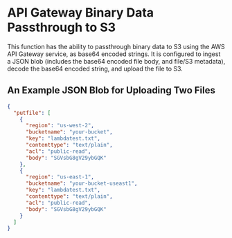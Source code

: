 # API Gateway Binary Data Passthrough to S3

This function has the ability to passthrough binary data to S3 using the AWS API Gateway service, as base64 encoded strings.  It is configured to ingest a JSON blob (includes the base64 encoded file body, and file/S3 metadata), decode the base64 encoded string, and upload the file to S3.

## An Example JSON Blob for Uploading Two Files

```json
{
  "putfile": [
    {
      "region": "us-west-2",
      "bucketname": "your-bucket",
      "key": "lambdatest.txt",
      "contenttype": "text/plain",
      "acl": "public-read",
      "body": "SGVsbG8gV29ybGQK"
    },
    {
      "region": "us-east-1",
      "bucketname": "your-bucket-useast1",
      "key": "lambdatest.txt",
      "contenttype": "text/plain",
      "acl": "public-read",
      "body": "SGVsbG8gV29ybGQK"
    }
  ]
}
```

